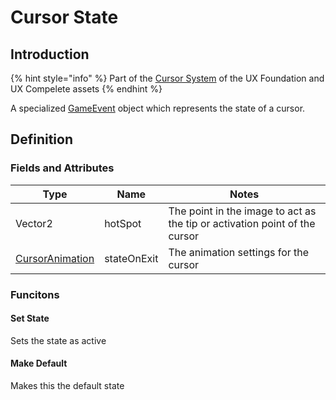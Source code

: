 # Cursor State

## Introduction

{% hint style="info" %}
Part of the [Cursor System](../learning/core-concepts/cursor-tools.md) of the UX Foundation and UX Compelete assets
{% endhint %}

A specialized [GameEvent](../../system-core/game-events.md) object which represents the state of a cursor.

## Definition

### Fields and Attributes

| Type                                   | Name        | Notes                                                                      |
| -------------------------------------- | ----------- | -------------------------------------------------------------------------- |
| Vector2                                | hotSpot     | The point in the image to act as the tip or activation point of the cursor |
| [CursorAnimation](cursor-animation.md) | stateOnExit | The animation settings for the cursor                                      |

### Funcitons

#### Set State

Sets the state as active&#x20;

#### Make Default

Makes this the default state
